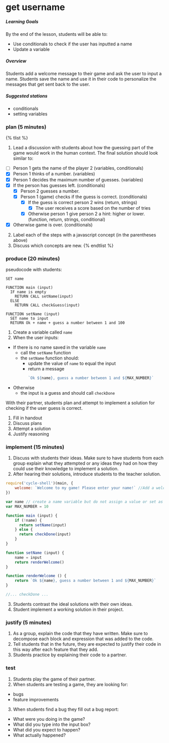 # get username

##### Learning Goals
By the end of the lesson, students will be able to:
  - Use conditionals to check if the user has inputted a name
  - Update a variable

##### Overview
Students add a welcome message to their game and ask the user to input a name. Students save the name and use it in their code to personalize the messages that get sent back to the user.

##### Suggested stations
- conditionals
- setting variables

### plan (5 minutes)
{% tlist %}
1. Lead a discussion with students about how the guessing part of the game would work in the human context. The final solution should look similar to:
  - [ ] Person 1 gets the name of the player 2 (variables, conditionals)
  - [x] Person 1 thinks of a number. (variables)
  - [x] Person 1 decides the maximum number of guesses. (variables)
  - [x] If the person has guesses left. (conditionals)
    - [x] Person 2 guesses a number.
    - [x] Person 1 (game) checks if the guess is correct. (conditionals)
      - [x] If the guess is correct person 2 wins (return, strings)
        - [x] The user receives a score based on the number of tries
      - [x] Otherwise person 1 give person 2 a hint: higher or lower. (function, return, strings, conditional)
  - [x] Otherwise game is over. (conditionals)
2. Label each of the steps with a javascript concept (in the parentheses above)
3. Discuss which concepts are new.
{% endtlist %}

### produce (20 minutes)
pseudocode with students:

```
SET name

FUNCTION main (input)
  IF name is empty
    RETURN CALL setName(input)
  ELSE
    RETURN CALL checkGuess(input)

FUNCTION setName (input)
  SET name to input
  RETURN Ok + name + guess a number between 1 and 100
```
1. Create a variable called `name`
2. When the user inputs:
  - If there is no name saved in the variable `name`
    - call the `setName` function
    - the `setName` function should:
      - update the value of `name` to equal the input
      - return a message
        ```js
        `Ok ${name}, guess a number between 1 and ${MAX_NUMBER}`
        ```
  - Otherwise
    - the input is a guess and should call `checkDone`

With their partner, students plan and attempt to implement a solution for checking if the user guess is correct.

1. Fill in handout
2. Discuss plans
3. Attempt a solution
4. Justify reasoning

### implement (15 minutes)
1. Discuss with students their ideas. Make sure to have students from each group explain what they attempted or any ideas they had on how they could use their knowledge to implement a solution.
2. After hearing their solutions, introduce students to the teacher solution.
  ```js
require('cycle-shell')(main, {
      welcome: `Welcome to my game! Please enter your name!` //Add a welcome message to your game
})

  var name // create a name variable but do not assign a value or set as empty strings
  var MAX_NUMBER = 10

  function main (input) {
      if (!name) {
        return setName(input)
      } else {
        return checkDone(input)
      }
  }

  function setName (input) {
      name = input
      return renderWelcome()
  }

  function renderWelcome () {
      return `Ok ${name}, guess a number between 1 and ${MAX_NUMBER}`
  }

  //... checkDone ...
  ```
3. Students contrast the ideal solutions with their own ideas.
4. Student implement a working solution in their project.

### justify (5 minutes)
1. As a group, explain the code that they have written. Make sure to decompose each block and expression that was added to the code.
2. Tell students that in the future, they are expected to justify their code in this way after each feature that they add.
3. Students practice by explaining their code to a partner.

### test
1. Students play the game of their partner.
2. When students are testing a game, they are looking for:
  - bugs
  - feature improvements
3. When students find a bug they fill out a bug report:
  - What were you doing in the game?
  - What did you type into the input box?
  - What did you expect to happen?
  - What actually happened?
